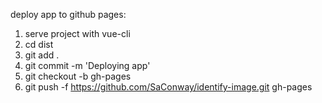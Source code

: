 deploy app to github pages:

1. serve project with vue-cli
2. cd dist
3. git add .
4. git commit -m 'Deploying app'
5. git checkout -b gh-pages
6. git push -f https://github.com/SaConway/identify-image.git gh-pages
